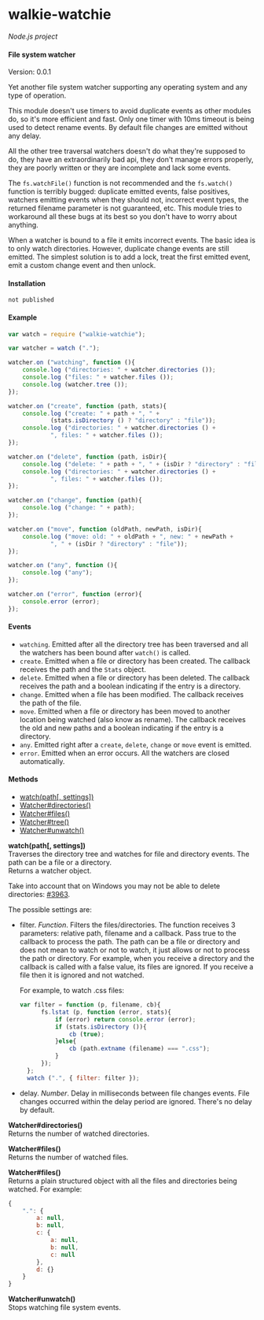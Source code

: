 walkie-watchie
==============

_Node.js project_

#### File system watcher ####

Version: 0.0.1

Yet another file system watcher supporting any operating system and any type of operation.

This module doesn't use timers to avoid duplicate events as other modules do, so it's more efficient and fast. Only one timer with 10ms timeout is being used to detect rename events. By default file changes are emitted without any delay.

All the other tree traversal watchers doesn't do what they're supposed to do, they have an extraordinarily bad api, they don't manage errors properly, they are poorly written or they are incomplete and lack some events.

The `fs.watchFile()` function is not recommended and the `fs.watch()` function is terribly bugged: duplicate emitted events, false positives, watchers emitting events when they should not, incorrect event types, the returned filename parameter is not guaranteed, etc. This module tries to workaround all these bugs at its best so you don't have to worry about anything.

When a watcher is bound to a file it emits incorrect events. The basic idea is to only watch directories. However, duplicate change events are still emitted. The simplest solution is to add a lock, treat the first emitted event, emit a custom change event and then unlock.

#### Installation ####

```
not published
```

#### Example ####

```javascript
var watch = require ("walkie-watchie");

var watcher = watch (".");

watcher.on ("watching", function (){
	console.log ("directories: " + watcher.directories ());
	console.log ("files: " + watcher.files ());
	console.log (watcher.tree ());
});

watcher.on ("create", function (path, stats){
	console.log ("create: " + path + ", " +
			(stats.isDirectory () ? "directory" : "file"));
	console.log ("directories: " + watcher.directories () +
			", files: " + watcher.files ());
});

watcher.on ("delete", function (path, isDir){
	console.log ("delete: " + path + ", " + (isDir ? "directory" : "file"));
	console.log ("directories: " + watcher.directories () +
			", files: " + watcher.files ());
});

watcher.on ("change", function (path){
	console.log ("change: " + path);
});

watcher.on ("move", function (oldPath, newPath, isDir){
	console.log ("move: old: " + oldPath + ", new: " + newPath + 
			", " + (isDir ? "directory" : "file"));
});

watcher.on ("any", function (){
	console.log ("any");
});

watcher.on ("error", function (error){
	console.error (error);
});
```

#### Events ####
- `watching`. Emitted after all the directory tree has been traversed and all the watchers has been bound after `watch()` is called.
- `create`. Emitted when a file or directory has been created. The callback receives the path and the `Stats` object.
- `delete`. Emitted when a file or directory has been deleted. The callback receives the path and a boolean indicating if the entry is a directory.
- `change`. Emitted when a file has been modified. The callback receives the path of the file.
- `move`. Emitted when a file or directory has been moved to another location being watched (also know as rename). The callback receives the old and new paths and a boolean indicating if the entry is a directory.
- `any`. Emitted right after a `create`, `delete`, `change` or `move` event is emitted.
- `error`. Emitted when an error occurs. All the watchers are closed automatically.

#### Methods ####

- [watch(path[, settings])](#watch)
- [Watcher#directories()](#directories)
- [Watcher#files()](#files)
- [Watcher#tree()](#tree)
- [Watcher#unwatch()](#unwatch)

<a name="watch"></a>
__watch(path[, settings])__  
Traverses the directory tree and watches for file and directory events. The path can be a file or a directory.   
Returns a watcher object.

Take into account that on Windows you may not be able to delete directories: [#3963](https://github.com/joyent/node/issues/3963).

The possible settings are:
- filter. _Function_. Filters the files/directories. The function receives 3 parameters: relative path, filename and a callback. Pass true to the callback to process the path. The path can be a file or directory and does not mean to watch or not to watch, it just allows or not to process the path or directory. For example, when you receive a directory and the callback is called with a false value, its files are ignored. If you receive a file then it is ignored and not watched.

  For example, to watch .css files:
  
  ```javascript
  var filter = function (p, filename, cb){
		fs.lstat (p, function (error, stats){
			if (error) return console.error (error);
			if (stats.isDirectory ()){
				cb (true);
			}else{
				cb (path.extname (filename) === ".css");
			}
		});
	};
	watch (".", { filter: filter });
  ```

- delay. _Number_. Delay in milliseconds between file changes events. File changes occurred within the delay period are ignored. There's no delay by default.

<a name="directories"></a>
__Watcher#directories()__  
Returns the number of watched directories.

<a name="files"></a>
__Watcher#files()__  
Returns the number of watched files.

<a name="tree"></a>
__Watcher#files()__  
Returns a plain structured object with all the files and directories being watched. For example:

```javascript
{
	".": {
		a: null,
		b: null,
		c: {
			a: null,
			b: null,
			c: null
		},
		d: {}
	}
}
```

<a name="unwatch"></a>
__Watcher#unwatch()__  
Stops watching file system events.